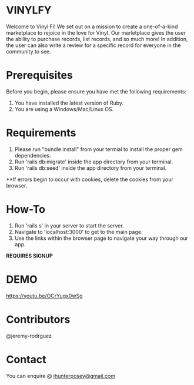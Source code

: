 # VINYLFY

Welcome to Vinyl·Fi! We set out on a mission to create a one-of-a-kind marketplace to rejoice in the love for Vinyl. Our marletplace gives the user the ability to purchase records, list records, and so much more! In addition, the user can also write a review for a specific record for everyone in the community to see.

# Prerequisites

Before you begin, please ensure you have met the following requirements:

1. You have installed the latest version of Ruby.
2. You are using a Windows/Mac/Linux OS.

# Requirements

1. Please run "bundle install" from your termial to install the proper gem dependencies.
2. Run 'rails db:migrate' inside the app directory from your terminal.
3. Run 'rails db:seed' inside the app directory from your terminal.

**If errors begin to occur with cookies, delete the cookies from your browser.

# How-To

1. Run 'rails s' in your server to start the server.
2. Navigate to 'localhost:3000' to get to the main page.
3. Use the links within the browser page to navigate your way through our app.

**REQUIRES SIGNUP**

# DEMO
https://youtu.be/OCrYugx0wSg

# Contributors
@jeremy-rodrguez

# Contact
You can enquire @ ihunterposey@gmail.com
